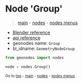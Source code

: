 # Node 'Group'

> [main](../structure.md) - [nodes](nodes.md) - [nodes menus](nodes_menus.md)

- [Blender reference](https://docs.blender.org/manual/en/latest/modeling/geometry_nodes/group.html)
- [api reference](https://docs.blender.org/api/current/bpy.types.GeometryNodeGroup.html)
- geonodes name: `Group`
- bl_idname: `GeometryNodeGroup`

```python
from geonodes import nodes

node = nodes.Group()
```

<sub>Go to [top](#node-{wnode.bnode.name}) - [main](../structure.md) - [nodes](nodes.md) - [nodes menus](nodes_menus.md)</sub>

